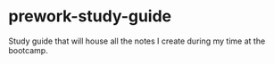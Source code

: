 # prework-study-guide
Study guide that will house all the notes I create during my time at the bootcamp.
